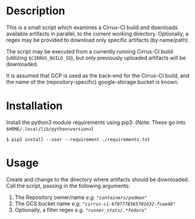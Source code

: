 # Description

This is a small script which examines a Cirrus-CI build and downloads
available artifacts in parallel, to the current working directory.
Optionally, a regex may be provided to download only specific artifacts
(by name/path).

The script may be executed from a currently running Cirrus-CI build
(utilizing `$CIRRUS_BUILD_ID`), but only previously uploaded artifacts
will be downloaded.

It is assumed that GCP is used as the back-end for the Cirrus-CI build,
and the name of the (repository-specific) google-storage bucket is
known.

# Installation

Install the python3 module requirements using pip3:
(Note: These go into `$HOME/.local/lib/python<version>`)

```
$ pip3 install --user --requirement ./requirements.txt
```

# Usage

Create and change to the directory where artifacts should be downloaded.
Call the script, passing in the following arguments:

1. The Repository owner/name *e.g. `"containers/podman"`*
2. The GCS bucket name *e.g. `"cirrus-ci-6707778565701632-fcae48"`*
3. Optionally, a filter regex *e.g. `"runner_stats/.*fedora"`*
